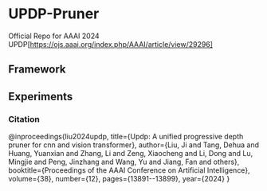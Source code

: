 # UPDP-Pruner
Official Repo for AAAI 2024 UPDP[https://ojs.aaai.org/index.php/AAAI/article/view/29296]

## Framework



## Experiments


### Citation 
@inproceedings{liu2024updp,
  title={Updp: A unified progressive depth pruner for cnn and vision transformer},
  author={Liu, Ji and Tang, Dehua and Huang, Yuanxian and Zhang, Li and Zeng, Xiaocheng and Li, Dong and Lu, Mingjie and Peng, Jinzhang and Wang, Yu and Jiang, Fan and others},
  booktitle={Proceedings of the AAAI Conference on Artificial Intelligence},
  volume={38},
  number={12},
  pages={13891--13899},
  year={2024}
}

